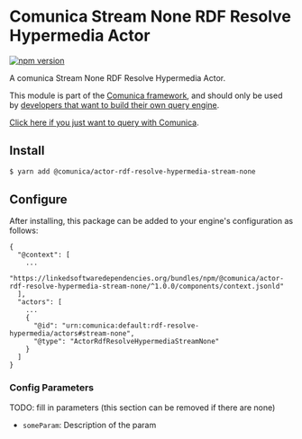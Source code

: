 # Comunica Stream None RDF Resolve Hypermedia Actor

[![npm version](https://badge.fury.io/js/%40comunica%2Factor-rdf-resolve-hypermedia-stream-none.svg)](https://www.npmjs.com/package/@comunica/actor-rdf-resolve-hypermedia-stream-none)

A comunica Stream None RDF Resolve Hypermedia Actor.

This module is part of the [Comunica framework](https://github.com/comunica/comunica),
and should only be used by [developers that want to build their own query engine](https://comunica.dev/docs/modify/).

[Click here if you just want to query with Comunica](https://comunica.dev/docs/query/).

## Install

```bash
$ yarn add @comunica/actor-rdf-resolve-hypermedia-stream-none
```

## Configure

After installing, this package can be added to your engine's configuration as follows:
```text
{
  "@context": [
    ...
    "https://linkedsoftwaredependencies.org/bundles/npm/@comunica/actor-rdf-resolve-hypermedia-stream-none/^1.0.0/components/context.jsonld"  
  ],
  "actors": [
    ...
    {
      "@id": "urn:comunica:default:rdf-resolve-hypermedia/actors#stream-none",
      "@type": "ActorRdfResolveHypermediaStreamNone"
    }
  ]
}
```

### Config Parameters

TODO: fill in parameters (this section can be removed if there are none)

* `someParam`: Description of the param
